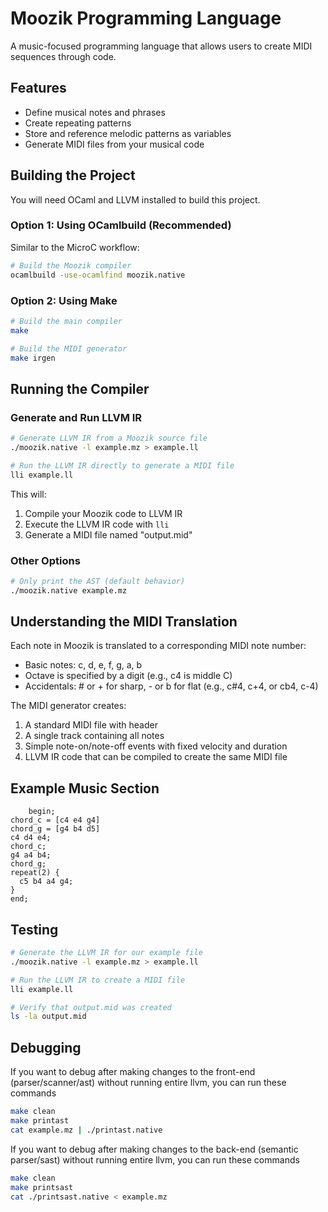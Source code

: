 # Moozik Programming Language

A music-focused programming language that allows users to create MIDI sequences through code.

## Features

- Define musical notes and phrases
- Create repeating patterns
- Store and reference melodic patterns as variables
- Generate MIDI files from your musical code

## Building the Project

You will need OCaml and LLVM installed to build this project.

### Option 1: Using OCamlbuild (Recommended)

Similar to the MicroC workflow:

```bash
# Build the Moozik compiler
ocamlbuild -use-ocamlfind moozik.native
```

### Option 2: Using Make

```bash
# Build the main compiler
make

# Build the MIDI generator
make irgen
```

## Running the Compiler

### Generate and Run LLVM IR

```bash
# Generate LLVM IR from a Moozik source file
./moozik.native -l example.mz > example.ll

# Run the LLVM IR directly to generate a MIDI file
lli example.ll
```

This will:
1. Compile your Moozik code to LLVM IR
2. Execute the LLVM IR code with `lli`
3. Generate a MIDI file named "output.mid"

### Other Options

```bash
# Only print the AST (default behavior)
./moozik.native example.mz
```

## Understanding the MIDI Translation

Each note in Moozik is translated to a corresponding MIDI note number:
- Basic notes: c, d, e, f, g, a, b
- Octave is specified by a digit (e.g., c4 is middle C)
- Accidentals: # or + for sharp, - or b for flat (e.g., c#4, c+4, or cb4, c-4)

The MIDI generator creates:
1. A standard MIDI file with header
2. A single track containing all notes
3. Simple note-on/note-off events with fixed velocity and duration
4. LLVM IR code that can be compiled to create the same MIDI file

## Example Music Section

```
	begin; 
chord_c = [c4 e4 g4]
chord_g = [g4 b4 d5]
c4 d4 e4;
chord_c;
g4 a4 b4;
chord_g;
repeat(2) {
  c5 b4 a4 g4;
}
end;
```

## Testing

```bash
# Generate the LLVM IR for our example file
./moozik.native -l example.mz > example.ll

# Run the LLVM IR to create a MIDI file
lli example.ll

# Verify that output.mid was created
ls -la output.mid
```
## Debugging
If you want to debug after making changes to the front-end (parser/scanner/ast) 
without running entire llvm, you can run these commands
```bash
make clean
make printast
cat example.mz | ./printast.native
```

If you want to debug after making changes to the back-end (semantic parser/sast) 
without running entire llvm, you can run these commands
```bash
make clean
make printsast
cat ./printsast.native < example.mz
```